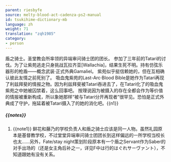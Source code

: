 ```yaml
---
parent: riesbyfe
source: melty-blood-act-cadenza-ps2-manual
id: tsukihime-dictionary-mb
language: zh
weight: 71
translation: "zqh1985"
category:
- person
---
```


盾之骑士。圣堂教会所率领的异端审问骑士团的团长。
参加了三年前的Tatari的讨伐。为了让紫苑逃走只身挑战瓦拉齐亚[Wallachia]，结果生死不明。持有仿弦乐器形的枪盾——概念武装·正式外典Gamaliel。
紫苑似乎挺信赖她的，但在互相确认彼此友情之前死别了。
吸血鬼紫苑的Last-Arc·Blood Bible是她作为Tatari再现了利兹拜斐的情报之物。因为利兹拜斐被Tatari吞进去了，在Tatari化了的吸血鬼紫苑之中她被囚禁着，这么回事吧。
按理说因为被摄入的存在全都会作为等价值的情报被重新构成，所以象她那样“被与Tatari分开再现者”很罕见。恐怕是正式外典成了守护，拖延着被Tatari摄入了的她的消化吧。{{n1}}

##### {{notes}}

1. {{note1}} 鲜花和藤乃的学校负责人和盾之骑士应该是同一人物。虽然礼园原本是基督教学校，不过堂堂异端审问骑士团团长到这样偏远的一所学校当校长也太……另外，Fate/stay night策划阶段原本有一个盾之Servant作为Saber的对手出场的（还是女主角后补之一，详见F中は行的はぐれサーヴァント），不知道跟她有没有关系。

